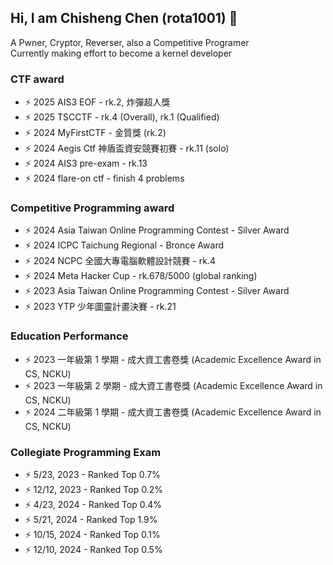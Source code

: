 ## Hi, I am Chisheng Chen (rota1001) 👋
A Pwner, Cryptor, Reverser, also a Competitive Programer \
Currently making effort to become a kernel developer

### CTF award
- ⚡ 2025 AIS3 EOF - rk.2, 炸彈超人獎
- ⚡ 2025 TSCCTF - rk.4 (Overall), rk.1 (Qualified)
- ⚡ 2024 MyFirstCTF - 金質獎 (rk.2)
- ⚡ 2024 Aegis Ctf 神盾盃資安競賽初賽 - rk.11 (solo)
- ⚡ 2024 AIS3 pre-exam - rk.13
- ⚡ 2024 flare-on ctf - finish 4 problems

### Competitive Programming award
- ⚡ 2024 Asia Taiwan Online Programming Contest - Silver Award
- ⚡ 2024 ICPC Taichung Regional - Bronce Award
- ⚡ 2024 NCPC 全國大專電腦軟體設計競賽 - rk.4
- ⚡ 2024 Meta Hacker Cup - rk.678/5000 (global ranking)
- ⚡ 2023 Asia Taiwan Online Programming Contest - Silver Award
- ⚡ 2023 YTP 少年圖靈計畫決賽 - rk.21

### Education Performance
- ⚡ 2023 一年級第 1 學期 - 成大資工書卷獎 (Academic Excellence Award in CS, NCKU)
- ⚡ 2023 一年級第 2 學期 - 成大資工書卷獎 (Academic Excellence Award in CS, NCKU)
- ⚡ 2024 二年級第 1 學期 - 成大資工書卷獎 (Academic Excellence Award in CS, NCKU)

### Collegiate Programming Exam
- ⚡ 5/23, 2023 - Ranked Top 0.7%
- ⚡ 12/12, 2023 - Ranked Top 0.2%
- ⚡ 4/23, 2024 - Ranked Top 0.4%
- ⚡ 5/21, 2024 - Ranked Top 1.9%
- ⚡ 10/15, 2024 - Ranked Top 0.1%
- ⚡ 12/10, 2024 - Ranked Top 0.5%
<!--
**rota1001/rota1001** is a ✨ _special_ ✨ repository because its `README.md` (this file) appears on your GitHub profile.

Here are some ideas to get you started:

- 🔭 I’m currently working on ...
- 🌱 I’m currently learning ...
- 👯 I’m looking to collaborate on ...
- 🤔 I’m looking for help with ...
- 💬 Ask me about ...
- 📫 How to reach me: ...
- 😄 Pronouns: ...
- ⚡ Fun fact: ...
-->
